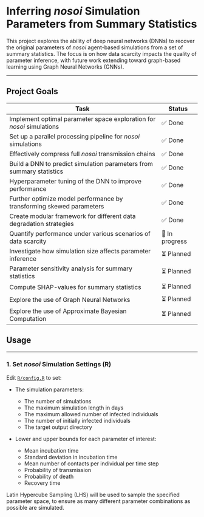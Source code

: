 # Inferring *nosoi* Simulation Parameters from Summary Statistics

This project explores the ability of deep neural networks (DNNs) to recover the
original parameters of *nosoi* agent-based simulations from a set of summary
statistics. The focus is on how data scarcity impacts the quality of parameter
inference, with future work extending toward graph-based learning using Graph
Neural Networks (GNNs).

---

## Project Goals

| Task                                                                  | Status         |
|-----------------------------------------------------------------------|----------------|
| Implement optimal parameter space exploration for *nosoi* simulations | ✅ Done        |
| Set up a parallel processing pipeline for *nosoi* simulations         | ✅ Done        |
| Effectively compress full *nosoi* transmission chains                 | ✅ Done        |
| Build a DNN to predict simulation parameters from summary statistics  | ✅ Done        |
| Hyperparameter tuning of the DNN to improve performance               | ✅ Done        |
| Further optimize model performance by transforming skewed parameters  | ✅ Done        |
| Create modular framework for different data degradation strategies    | ✅ Done        |
| Quantify performance under various scenarios of data scarcity         | 🔄 In progress |
| Investigate how simulation size affects parameter inference           | ⏳ Planned     |
| Parameter sensitivity analysis for summary statistics                 | ⏳ Planned     |
| Compute SHAP-values for summary statistics                            | ⏳ Planned     |
| Explore the use of Graph Neural Networks                              | ⏳ Planned     |
| Explore the use of Approximate Bayesian Computation                   | ⏳ Planned     |


## Usage

---

### 1. Set *nosoi* Simulation Settings (R)

Edit [`R/config.R`](R/config.R) to set:

* The simulation parameters:
    * The number of simulations
    * The maximum simulation length in days
    * The maximum allowed number of infected individuals
    * The number of initially infected individuals
    * The target output directory

* Lower and upper bounds for each parameter of interest:
    * Mean incubation time
    * Standard deviation in incubation time
    * Mean number of contacts per individual per time step
    * Probability of transmission
    * Probability of death
    * Recovery time

Latin Hypercube Sampling (LHS) will be used to sample the specified parameter
space, to ensure as many different parameter combinations as possible are
simulated.
